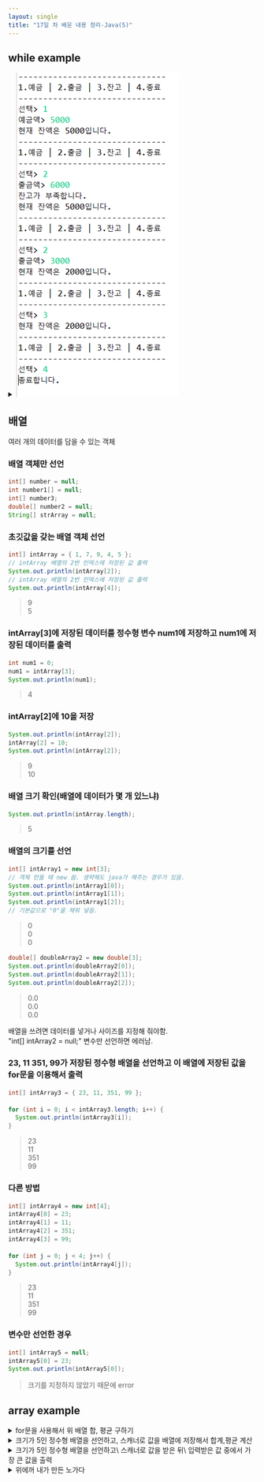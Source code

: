```yaml
---
layout: single
title: "17일 차 배운 내용 정리-Java(5)"
---
```


## while example

<details>
<summary><img src="../assets/images/2022-04-11 105009.png">
</summary>
<div markdown="1">
  
```java
Scanner scan = new Scanner(System.in);
int deposit = 0;
int withdraw = 0;
int balance = 0;
int select = 0;

while (true) {
  System.out.println(
      "------------------------------\n"
      + "1.예금 | 2.출금 | 3.잔고 | 4.종료\n"
      + "------------------------------");
  System.out.print("선택> ");
  select = scan.nextInt();
  if (select == 1) {
    System.out.print("예금액> ");
    deposit = scan.nextInt();
    balance += deposit;
  } else if (select == 2) {
    System.out.print("출금액> ");
    withdraw = scan.nextInt();
    if (balance < withdraw) {
      System.out.println("잔고가 부족합니다.");
    } else {
      balance -= withdraw;
    }
  } else if (select == 3) {
  } else if (select == 4) {
    System.out.println("종료합니다.");
    break;
  } else {
    System.out.println("번호를 잘못 입력하셨습니다.");
  }
  String messageBalance = "현재 잔액은 " + balance + "입니다.";
  System.out.println(messageBalance);
}
```
  
</div>
</details>

## 배열

여러 개의 데이터를 담을 수 있는 객체

### 배열 객체만 선언
  
```java
int[] number = null;
int number1[] = null;
int[] number3;
double[] number2 = null;
String[] strArray = null;
```
  
### 초깃값을 갖는 배열 객체 선언

```java
int[] intArray = { 1, 7, 9, 4, 5 };
// intArray 배열의 2번 인덱스에 저장된 값 출력
System.out.println(intArray[2]);
// intArray 배열의 2번 인덱스에 저장된 값 출력
System.out.println(intArray[4]);
```

>9\
5
  
### intArray[3]에 저장된 데이터를 정수형 변수 num1에 저장하고 num1에 저장된 데이터를 출력
  
```java
int num1 = 0;
num1 = intArray[3];
System.out.println(num1);
``` 
 
>4
  
### intArray[2]에 10을 저장
  
```java
System.out.println(intArray[2]);
intArray[2] = 10;
System.out.println(intArray[2]);
```
  
>9\
10

### 배열 크기 확인(배열에 데이터가 몇 개 있느냐)

```java
System.out.println(intArray.length);
```
  
>5
  
### 배열의 크기를 선언
  
```java
int[] intArray1 = new int[3]; 
// 객체 만들 때 new 씀. 생략해도 java가 해주는 경우가 있음.
System.out.println(intArray1[0]);
System.out.println(intArray1[1]);
System.out.println(intArray1[2]);
// 기본값으로 "0"을 채워 넣음.
```
  
>0\
0\
0
  
```java
double[] doubleArray2 = new double[3];
System.out.println(doubleArray2[0]);
System.out.println(doubleArray2[1]);
System.out.println(doubleArray2[2]);
```
  
>0.0\
0.0\
0.0

배열을 쓰려면 데이터를 넣거나 사이즈를 지정해 줘야함.\
"int[] intArray2 = null;" 변수만 선언하면 에러남.
  
### 23, 11 351, 99가 저장된 정수형 배열을 선언하고 이 배열에 저장된 값을 for문을 이용해서 출력
  
```java
int[] intArray3 = { 23, 11, 351, 99 };

for (int i = 0; i < intArray3.length; i++) {
  System.out.println(intArray3[i]);
}
```

>23\
11\
351\
99

### 다른 방법
  
```java
int[] intArray4 = new int[4];
intArray4[0] = 23;
intArray4[1] = 11;
intArray4[2] = 351;
intArray4[3] = 99;
                                     
for (int j = 0; j < 4; j++) {
  System.out.println(intArray4[j]);
}
```
     
>23\
11\
351\
99
  
### 변수만 선언한 경우
  
```java
int[] intArray5 = null;
intArray5[0] = 23;
System.out.println(intArray5[0]);
```
  
>크기를 지정하지 않았기 때문에 error
 
## array example
  
<details>
<summary>for문을 사용해서 위 배열 합, 평균 구하기
</summary>
<div markdown="1">
  
```java
int[] intArray5 = { 23, 11, 351, 99 };
int sum = 0;

for (int k = 0; k < intArray3.length; k++) {
  sum += intArray5[k];
  System.out.println(intArray5[k]);
}
int avg = sum / intArray5.length;

System.out.println("총합: " + sum);
System.out.println("평균: " + avg);
```
  
</div>
</details>
  
<details>
<summary>크기가 5인 정수형 배열을 선언하고, 스캐너로 값을 배열에 저장해서 합계,평균 계산
</summary>
<div markdown="1">
  
```java
Scanner scan = new Scanner(System.in);
int intArray[] = new int[5];
int sum = 0;

for (int i = 0; i < intArray.length; i++) {
  System.out.print(i + 1 + "번째 숫자 입력: ");
  intArray[i] = scan.nextInt();
  sum += intArray[i];
}
int avg = sum / intArray.length;
System.out.println("합계: " + sum);
System.out.println("평균: " + avg);
```
  
</div>
</details>
  
<details>
<summary>크기가 5인 정수형 배열을 선언하고\
스캐너로 값을 받은 뒤\
입력받은 값 중에서 가장 큰 값을 출력
</summary>
<div markdown="1">
  
```java
Scanner scan = new Scanner(System.in);
int[] numbers = new int[5];
int max = 0;

for (int i = 0; i < numbers.length; i++) {
  System.out.print(i + 1 + "번째 숫자 입력: ");
  numbers[i] = scan.nextInt();
}

for (int i = 0; i < numbers.length; i++) {
  if (max < numbers[i]) {
    max = numbers[i];
  }
}
System.out.println(max);
```
                      
</div>
</details>
 
<details>
<summary>위에꺼 내가 만든 노가다
</summary>
<div markdown="1">
  
```java
Scanner scan = new Scanner(System.in);
int intArray[] = new int[5];
int sum = 0;
int max = 0;

for (int i = 0; i < intArray.length; i++) {
  System.out.print(i + 1 + "번째 숫자 입력: ");
  intArray[i] = scan.nextInt();

  if (intArray[0] > intArray[1]) {
    if (intArray[0] > intArray[2]) {
      if (intArray[0] > intArray[3]) {
        if (intArray[0] > intArray[4]) {
          max = intArray[0];
        } else {
          max = intArray[4];
        }
      } else {
        if (intArray[3] > intArray[4]) {
          max = intArray[3];
        } else {
          max = intArray[4];
        }
      }
    } else {
      if (intArray[2] > intArray[3]) {
        if (intArray[2] > intArray[4]) {
          max = intArray[2];
        } else {
          max = intArray[4];
        }
      } else {
        if (intArray[3] > intArray[4]) {
          max = intArray[3];
        } else {
          max = intArray[4];
        }
      }
    }
  } else {
    if (intArray[1] > intArray[2]) {
      if (intArray[1] > intArray[3]) {
        if (intArray[1] > intArray[4]) {
          max = intArray[1];
        } else {
          max = intArray[4];
        }
      } else {
        if (intArray[3] > intArray[4]) {
          max = intArray[3];
        } else {
          max = intArray[4];
        }
      }
    } else if (intArray[2] > intArray[3]) {
      if (intArray[2] > intArray[4]) {
        max = intArray[2];
      } else {
        max = intArray[4];
      }
    } else {
      if (intArray[3] > intArray[4]) {
        max = intArray[3];
      } else {
        max = intArray[4];
      }
    }
  }

}
System.out.println("가장 큰 수는 " + max + "입니다.");
```
                      
</div>
</details>
  
